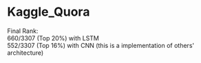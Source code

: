 # Kaggle_Quora
Final Rank:  <br>
660/3307 (Top 20%) with LSTM <br>
552/3307 (Top 16%) with CNN (this is a implementation of others' architecture)

